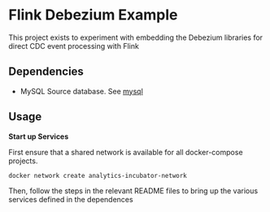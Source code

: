 # Flink Debezium Example

This project exists to experiment with embedding the Debezium libraries for direct CDC event processing with Flink

## Dependencies 

* MySQL Source database.  See [mysql](../../mysql)

## Usage

**Start up Services**

First ensure that a shared network is available for all docker-compose projects.

```shell
docker network create analytics-incubator-network
```

Then, follow the steps in the relevant README files to bring up the various services defined in the dependences
